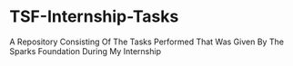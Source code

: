 # TSF-Internship-Tasks
A Repository Consisting Of The Tasks Performed That Was Given By The Sparks Foundation During My Internship

